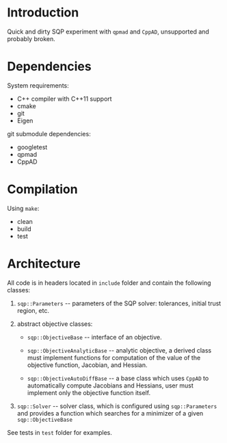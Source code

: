 Introduction
============

Quick and dirty SQP experiment with `qpmad` and `CppAD`, unsupported and
probably broken.


Dependencies
============

System requirements:
- C++ compiler with C++11 support
- cmake
- git
- Eigen


git submodule dependencies:
- googletest
- qpmad
- CppAD


Compilation
===========

Using `make`:
- clean
- build
- test


Architecture
============

All code is in headers located in `include` folder and contain the following
classes:

1. `sqp::Parameters` -- parameters of the SQP solver: tolerances, initial trust
   region, etc.

2. abstract objective classes:
    - `sqp::ObjectiveBase` -- interface of an objective.

    - `sqp::ObjectiveAnalyticBase` -- analytic objective, a derived class must
      implement functions for computation of the value of the objective
      function, Jacobian, and Hessian.

    - `sqp::ObjectiveAutoDiffBase` -- a base class which uses `CppAD` to
      automatically compute Jacobians and Hessians, user must implement only
      the objective function itself.

3. `sqp::Solver` -- solver class, which is configured using `sqp::Parameters`
   and provides a function which searches for a minimizer of a given
   `sqp::ObjectiveBase`

See tests in `test` folder for examples.
